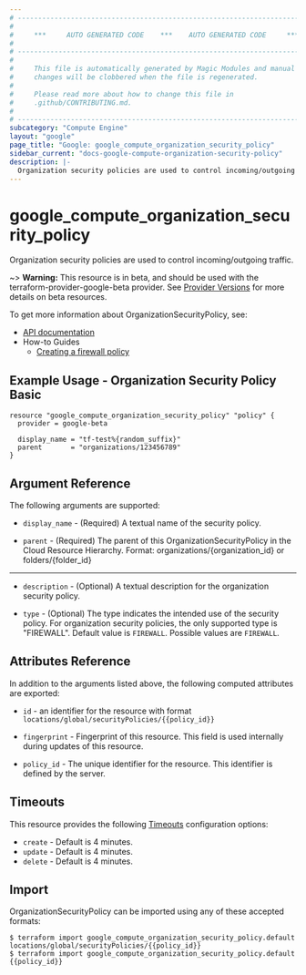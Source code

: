 ```yaml
---
# ----------------------------------------------------------------------------
#
#     ***     AUTO GENERATED CODE    ***    AUTO GENERATED CODE     ***
#
# ----------------------------------------------------------------------------
#
#     This file is automatically generated by Magic Modules and manual
#     changes will be clobbered when the file is regenerated.
#
#     Please read more about how to change this file in
#     .github/CONTRIBUTING.md.
#
# ----------------------------------------------------------------------------
subcategory: "Compute Engine"
layout: "google"
page_title: "Google: google_compute_organization_security_policy"
sidebar_current: "docs-google-compute-organization-security-policy"
description: |-
  Organization security policies are used to control incoming/outgoing traffic.
---
```


# google\_compute\_organization\_security\_policy

Organization security policies are used to control incoming/outgoing traffic.

~> **Warning:** This resource is in beta, and should be used with the terraform-provider-google-beta provider.
See [Provider Versions](https://terraform.io/docs/providers/google/guides/provider_versions.html) for more details on beta resources.

To get more information about OrganizationSecurityPolicy, see:

* [API documentation](https://cloud.google.com/compute/docs/reference/rest/beta/organizationSecurityPolicies)
* How-to Guides
    * [Creating a firewall policy](https://cloud.google.com/vpc/docs/using-firewall-policies#create-policy)

## Example Usage - Organization Security Policy Basic


```hcl
resource "google_compute_organization_security_policy" "policy" {
  provider = google-beta

  display_name = "tf-test%{random_suffix}"
  parent       = "organizations/123456789"
}
```

## Argument Reference

The following arguments are supported:


* `display_name` -
  (Required)
  A textual name of the security policy.

* `parent` -
  (Required)
  The parent of this OrganizationSecurityPolicy in the Cloud Resource Hierarchy.
  Format: organizations/{organization_id} or folders/{folder_id}


- - -


* `description` -
  (Optional)
  A textual description for the organization security policy.

* `type` -
  (Optional)
  The type indicates the intended use of the security policy.
  For organization security policies, the only supported type
  is "FIREWALL".
  Default value is `FIREWALL`.
  Possible values are `FIREWALL`.


## Attributes Reference

In addition to the arguments listed above, the following computed attributes are exported:

* `id` - an identifier for the resource with format `locations/global/securityPolicies/{{policy_id}}`

* `fingerprint` -
  Fingerprint of this resource. This field is used internally during
  updates of this resource.

* `policy_id` -
  The unique identifier for the resource. This identifier is defined by the server.


## Timeouts

This resource provides the following
[Timeouts](/docs/configuration/resources.html#timeouts) configuration options:

- `create` - Default is 4 minutes.
- `update` - Default is 4 minutes.
- `delete` - Default is 4 minutes.

## Import


OrganizationSecurityPolicy can be imported using any of these accepted formats:

```
$ terraform import google_compute_organization_security_policy.default locations/global/securityPolicies/{{policy_id}}
$ terraform import google_compute_organization_security_policy.default {{policy_id}}
```
